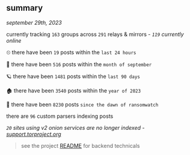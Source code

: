 
## summary
_september 29th, 2023_

currently tracking `163` groups across `291` relays & mirrors - _`119` currently online_

⏲ there have been `19` posts within the `last 24 hours`

🦈 there have been `516` posts within the `month of september`

🪐 there have been `1481` posts within the `last 90 days`

🏚 there have been `3540` posts within the `year of 2023`

🦕 there have been `8230` posts `since the dawn of ransomwatch`

there are `96` custom parsers indexing posts

_`20` sites using v2 onion services are no longer indexed - [support.torproject.org](https://support.torproject.org/onionservices/v2-deprecation/)_

> see the project [README](https://github.com/joshhighet/ransomwatch#ransomwatch--) for backend technicals
